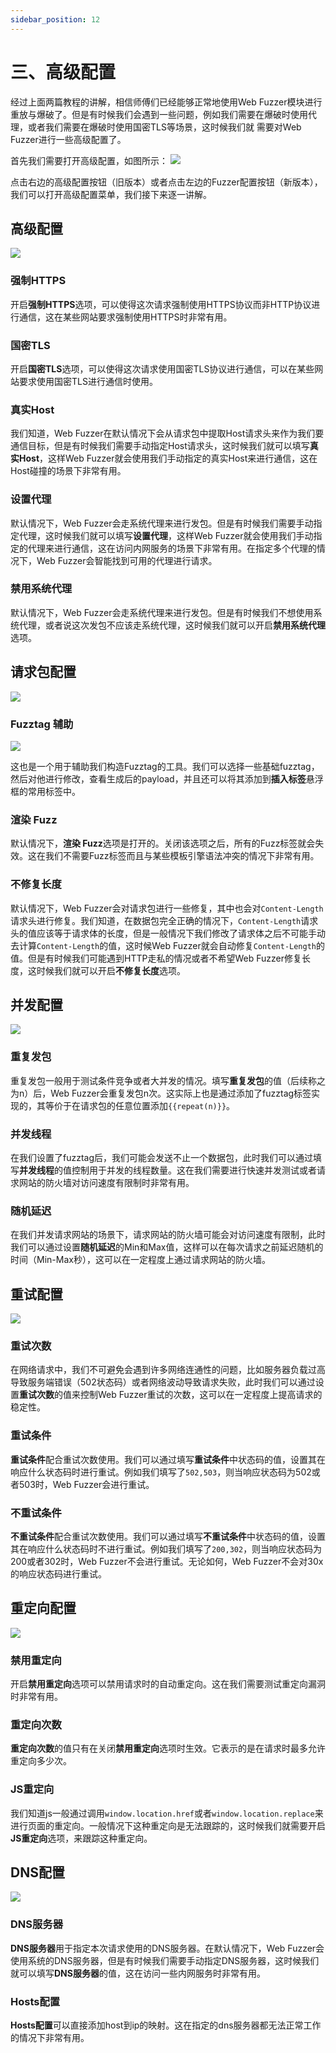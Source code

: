 ```yaml
---
sidebar_position: 12
---
```

# 三、高级配置

经过上面两篇教程的讲解，相信师傅们已经能够正常地使用Web Fuzzer模块进行重放与爆破了。但是有时候我们会遇到一些问题，例如我们需要在爆破时使用代理，或者我们需要在爆破时使用国密TLS等场景，这时候我们就
需要对Web Fuzzer进行一些高级配置了。

首先我们需要打开高级配置，如图所示：
![](/img/products/yakit/Fuzz-config1/1.png)

点击右边的高级配置按钮（旧版本）或者点击左边的Fuzzer配置按钮（新版本），我们可以打开高级配置菜单，我们接下来逐一讲解。

## 高级配置
![](/img/products/yakit/Fuzz-config1/2.png)

### 强制HTTPS
开启**强制HTTPS**选项，可以使得这次请求强制使用HTTPS协议而非HTTP协议进行通信，这在某些网站要求强制使用HTTPS时非常有用。

### 国密TLS
开启**国密TLS**选项，可以使得这次请求使用国密TLS协议进行通信，可以在某些网站要求使用国密TLS进行通信时使用。

### 真实Host
我们知道，Web Fuzzer在默认情况下会从请求包中提取Host请求头来作为我们要通信目标，但是有时候我们需要手动指定Host请求头，这时候我们就可以填写**真实Host**，这样Web Fuzzer就会使用我们手动指定的真实Host来进行通信，这在Host碰撞的场景下非常有用。

### 设置代理
默认情况下，Web Fuzzer会走系统代理来进行发包。但是有时候我们需要手动指定代理，这时候我们就可以填写**设置代理**，这样Web Fuzzer就会使用我们手动指定的代理来进行通信，这在访问内网服务的场景下非常有用。在指定多个代理的情况下，Web Fuzzer会智能找到可用的代理进行请求。

### 禁用系统代理
默认情况下，Web Fuzzer会走系统代理来进行发包。但是有时候我们不想使用系统代理，或者说这次发包不应该走系统代理，这时候我们就可以开启**禁用系统代理**选项。

## 请求包配置
![](/img/products/yakit/Fuzz-config1/3.png)

### Fuzztag 辅助
![](/img/products/yakit/Fuzz-config1/4.png)

这也是一个用于辅助我们构造Fuzztag的工具。我们可以选择一些基础fuzztag，然后对他进行修改，查看生成后的payload，并且还可以将其添加到**插入标签**悬浮框的常用标签中。

### 渲染 Fuzz
默认情况下，**渲染 Fuzz**选项是打开的。关闭该选项之后，所有的Fuzz标签就会失效。这在我们不需要Fuzz标签而且与某些模板引擎语法冲突的情况下非常有用。

### 不修复长度
默认情况下，Web Fuzzer会对请求包进行一些修复，其中也会对`Content-Length`请求头进行修复。我们知道，在数据包完全正确的情况下，`Content-Length`请求头的值应该等于请求体的长度，但是一般情况下我们修改了请求体之后不可能手动去计算`Content-Length`的值，这时候Web Fuzzer就会自动修复`Content-Length`的值。但是有时候我们可能遇到HTTP走私的情况或者不希望Web Fuzzer修复长度，这时候我们就可以开启**不修复长度**选项。

## 并发配置
![](/img/products/yakit/Fuzz-config1/5.png)

### 重复发包
重复发包一般用于测试条件竞争或者大并发的情况。填写**重复发包**的值（后续称之为n）后，Web Fuzzer会重复发包n次。这实际上也是通过添加了fuzztag标签实现的，其等价于在请求包的任意位置添加`{{repeat(n)}}`。

### 并发线程
在我们设置了fuzztag后，我们可能会发送不止一个数据包，此时我们可以通过填写**并发线程**的值控制用于并发的线程数量。这在我们需要进行快速并发测试或者请求网站的防火墙对访问速度有限制时非常有用。

### 随机延迟
在我们并发请求网站的场景下，请求网站的防火墙可能会对访问速度有限制，此时我们可以通过设置**随机延迟**的Min和Max值，这样可以在每次请求之前延迟随机的时间（Min-Max秒），这可以在一定程度上通过请求网站的防火墙。

## 重试配置
![](/img/products/yakit/Fuzz-config1/6.png)

### 重试次数
在网络请求中，我们不可避免会遇到许多网络连通性的问题，比如服务器负载过高导致服务端错误（502状态码）或者网络波动导致请求失败，此时我们可以通过设置**重试次数**的值来控制Web Fuzzer重试的次数，这可以在一定程度上提高请求的稳定性。

### 重试条件
**重试条件**配合重试次数使用。我们可以通过填写**重试条件**中状态码的值，设置其在响应什么状态码时进行重试。例如我们填写了`502,503`，则当响应状态码为502或者503时，Web Fuzzer会进行重试。

### 不重试条件
**不重试条件**配合重试次数使用。我们可以通过填写**不重试条件**中状态码的值，设置其在响应什么状态码时不进行重试。例如我们填写了`200,302`，则当响应状态码为200或者302时，Web Fuzzer不会进行重试。无论如何，Web Fuzzer不会对30x的响应状态码进行重试。

## 重定向配置
![](/img/products/yakit/Fuzz-config1/7.png)

### 禁用重定向
开启**禁用重定向**选项可以禁用请求时的自动重定向。这在我们需要测试重定向漏洞时非常有用。

### 重定向次数
**重定向次数**的值只有在关闭**禁用重定向**选项时生效。它表示的是在请求时最多允许重定向多少次。

### JS重定向
我们知道js一般通过调用`window.location.href`或者`window.location.replace`来进行页面的重定向。一般情况下这种重定向是无法跟踪的，这时候我们就需要开启**JS重定向**选项，来跟踪这种重定向。

## DNS配置
![](/img/products/yakit/Fuzz-config1/8.png)

### DNS服务器
**DNS服务器**用于指定本次请求使用的DNS服务器。在默认情况下，Web Fuzzer会使用系统的DNS服务器，但是有时候我们需要手动指定DNS服务器，这时候我们就可以填写**DNS服务器**的值，这在访问一些内网服务时非常有用。

### Hosts配置
**Hosts配置**可以直接添加host到ip的映射。这在指定的dns服务器都无法正常工作的情况下非常有用。

